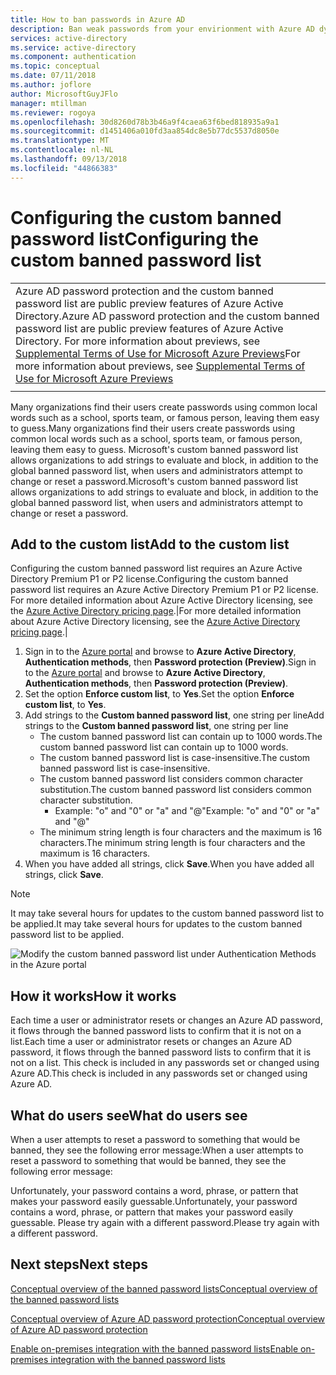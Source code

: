 ```yaml
---
title: How to ban passwords in Azure AD
description: Ban weak passwords from your envirionment with Azure AD dynamically banned passwrords
services: active-directory
ms.service: active-directory
ms.component: authentication
ms.topic: conceptual
ms.date: 07/11/2018
ms.author: joflore
author: MicrosoftGuyJFlo
manager: mtillman
ms.reviewer: rogoya
ms.openlocfilehash: 30d8260d78b3b46a9f4caea63f6bed818935a9a1
ms.sourcegitcommit: d1451406a010fd3aa854dc8e5b77dc5537d8050e
ms.translationtype: MT
ms.contentlocale: nl-NL
ms.lasthandoff: 09/13/2018
ms.locfileid: "44866383"
---
```

# <a name="configuring-the-custom-banned-password-list"></a><span data-ttu-id="c20cc-103">Configuring the custom banned password list</span><span class="sxs-lookup"><span data-stu-id="c20cc-103">Configuring the custom banned password list</span></span>

|     |
| --- |
| <span data-ttu-id="c20cc-104">Azure AD password protection and the custom banned password list are public preview features of Azure Active Directory.</span><span class="sxs-lookup"><span data-stu-id="c20cc-104">Azure AD password protection and the custom banned password list are public preview features of Azure Active Directory.</span></span> <span data-ttu-id="c20cc-105">For more information about previews, see  [Supplemental Terms of Use for Microsoft Azure Previews](https://azure.microsoft.com/support/legal/preview-supplemental-terms/)</span><span class="sxs-lookup"><span data-stu-id="c20cc-105">For more information about previews, see  [Supplemental Terms of Use for Microsoft Azure Previews](https://azure.microsoft.com/support/legal/preview-supplemental-terms/)</span></span>|
|     |

<span data-ttu-id="c20cc-106">Many organizations find their users create passwords using common local words such as a school, sports team, or famous person, leaving them easy to guess.</span><span class="sxs-lookup"><span data-stu-id="c20cc-106">Many organizations find their users create passwords using common local words such as a school, sports team, or famous person, leaving them easy to guess.</span></span> <span data-ttu-id="c20cc-107">Microsoft's custom banned password list allows organizations to add strings to evaluate and block, in addition to the global banned password list, when users and administrators attempt to change or reset a password.</span><span class="sxs-lookup"><span data-stu-id="c20cc-107">Microsoft's custom banned password list allows organizations to add strings to evaluate and block, in addition to the global banned password list, when users and administrators attempt to change or reset a password.</span></span>

## <a name="add-to-the-custom-list"></a><span data-ttu-id="c20cc-108">Add to the custom list</span><span class="sxs-lookup"><span data-stu-id="c20cc-108">Add to the custom list</span></span>

<span data-ttu-id="c20cc-109">Configuring the custom banned password list requires an Azure Active Directory Premium P1 or P2 license.</span><span class="sxs-lookup"><span data-stu-id="c20cc-109">Configuring the custom banned password list requires an Azure Active Directory Premium P1 or P2 license.</span></span> <span data-ttu-id="c20cc-110">For more detailed information about Azure Active Directory licensing, see the [Azure Active Directory pricing page](https://azure.microsoft.com/pricing/details/active-directory/).|</span><span class="sxs-lookup"><span data-stu-id="c20cc-110">For more detailed information about Azure Active Directory licensing, see the [Azure Active Directory pricing page](https://azure.microsoft.com/pricing/details/active-directory/).|</span></span>

1. <span data-ttu-id="c20cc-111">Sign in to the [Azure portal](https://portal.azure.com) and browse to **Azure Active Directory**, **Authentication methods**, then **Password protection (Preview)**.</span><span class="sxs-lookup"><span data-stu-id="c20cc-111">Sign in to the [Azure portal](https://portal.azure.com) and browse to **Azure Active Directory**, **Authentication methods**, then **Password protection (Preview)**.</span></span>
1. <span data-ttu-id="c20cc-112">Set the option **Enforce custom list**, to **Yes**.</span><span class="sxs-lookup"><span data-stu-id="c20cc-112">Set the option **Enforce custom list**, to **Yes**.</span></span>
1. <span data-ttu-id="c20cc-113">Add strings to the **Custom banned password list**, one string per line</span><span class="sxs-lookup"><span data-stu-id="c20cc-113">Add strings to the **Custom banned password list**, one string per line</span></span>
   * <span data-ttu-id="c20cc-114">The custom banned password list can contain up to 1000 words.</span><span class="sxs-lookup"><span data-stu-id="c20cc-114">The custom banned password list can contain up to 1000 words.</span></span>
   * <span data-ttu-id="c20cc-115">The custom banned password list is case-insensitive.</span><span class="sxs-lookup"><span data-stu-id="c20cc-115">The custom banned password list is case-insensitive.</span></span>
   * <span data-ttu-id="c20cc-116">The custom banned password list considers common character substitution.</span><span class="sxs-lookup"><span data-stu-id="c20cc-116">The custom banned password list considers common character substitution.</span></span>
      * <span data-ttu-id="c20cc-117">Example: "o" and "0" or "a" and "@"</span><span class="sxs-lookup"><span data-stu-id="c20cc-117">Example: "o" and "0" or "a" and "@"</span></span>
   * <span data-ttu-id="c20cc-118">The minimum string length is four characters and the maximum is 16 characters.</span><span class="sxs-lookup"><span data-stu-id="c20cc-118">The minimum string length is four characters and the maximum is 16 characters.</span></span>
1. <span data-ttu-id="c20cc-119">When you have added all strings, click **Save**.</span><span class="sxs-lookup"><span data-stu-id="c20cc-119">When you have added all strings, click **Save**.</span></span>

> [!NOTE]
> <span data-ttu-id="c20cc-120">It may take several hours for updates to the custom banned password list to be applied.</span><span class="sxs-lookup"><span data-stu-id="c20cc-120">It may take several hours for updates to the custom banned password list to be applied.</span></span>

![Modify the custom banned password list under Authentication Methods in the Azure portal](./media/howto-password-ban-bad/authentication-methods-password-protection.png)

## <a name="how-it-works"></a><span data-ttu-id="c20cc-122">How it works</span><span class="sxs-lookup"><span data-stu-id="c20cc-122">How it works</span></span>

<span data-ttu-id="c20cc-123">Each time a user or administrator resets or changes an Azure AD password, it flows through the banned password lists to confirm that it is not on a list.</span><span class="sxs-lookup"><span data-stu-id="c20cc-123">Each time a user or administrator resets or changes an Azure AD password, it flows through the banned password lists to confirm that it is not on a list.</span></span> <span data-ttu-id="c20cc-124">This check is included in any passwords set or changed using Azure AD.</span><span class="sxs-lookup"><span data-stu-id="c20cc-124">This check is included in any passwords set or changed using Azure AD.</span></span>

## <a name="what-do-users-see"></a><span data-ttu-id="c20cc-125">What do users see</span><span class="sxs-lookup"><span data-stu-id="c20cc-125">What do users see</span></span>

<span data-ttu-id="c20cc-126">When a user attempts to reset a password to something that would be banned, they see the following error message:</span><span class="sxs-lookup"><span data-stu-id="c20cc-126">When a user attempts to reset a password to something that would be banned, they see the following error message:</span></span>

<span data-ttu-id="c20cc-127">Unfortunately, your password contains a word, phrase, or pattern that makes your password easily guessable.</span><span class="sxs-lookup"><span data-stu-id="c20cc-127">Unfortunately, your password contains a word, phrase, or pattern that makes your password easily guessable.</span></span> <span data-ttu-id="c20cc-128">Please try again with a different password.</span><span class="sxs-lookup"><span data-stu-id="c20cc-128">Please try again with a different password.</span></span>

## <a name="next-steps"></a><span data-ttu-id="c20cc-129">Next steps</span><span class="sxs-lookup"><span data-stu-id="c20cc-129">Next steps</span></span>

[<span data-ttu-id="c20cc-130">Conceptual overview of the banned password lists</span><span class="sxs-lookup"><span data-stu-id="c20cc-130">Conceptual overview of the banned password lists</span></span>](concept-password-ban-bad.md)

[<span data-ttu-id="c20cc-131">Conceptual overview of Azure AD password protection</span><span class="sxs-lookup"><span data-stu-id="c20cc-131">Conceptual overview of Azure AD password protection</span></span>](concept-password-ban-bad-on-premises.md)

[<span data-ttu-id="c20cc-132">Enable on-premises integration with the banned password lists</span><span class="sxs-lookup"><span data-stu-id="c20cc-132">Enable on-premises integration with the banned password lists</span></span>](howto-password-ban-bad-on-premises.md)

